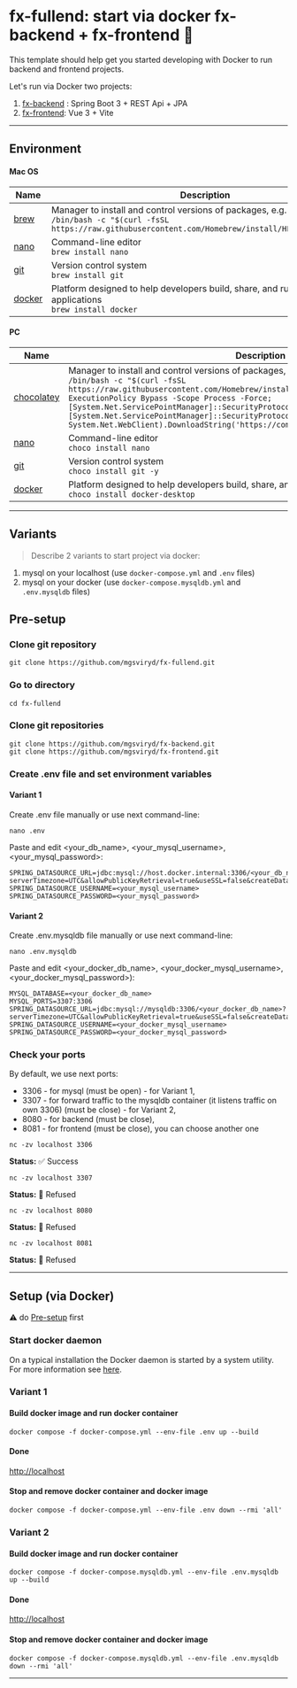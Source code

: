 # fx-fullend: start via docker fx-backend + fx-frontend   🚀

This template should help get you started developing with Docker to run backend and frontend projects.

Let's run via Docker two projects:
1. [fx-backend](https://github.com/mgsviryd/fx-backend.git) : Spring Boot 3 + REST Api + JPA 
2. [fx-frontend](https://github.com/mgsviryd/fx-frontend.git): Vue 3 + Vite
---

## Environment

#### Mac OS
| Name                              | Description                                                                                                                                                                            |
|-----------------------------------|----------------------------------------------------------------------------------------------------------------------------------------------------------------------------------------|
| [brew](https://brew.sh/)          | Manager to install and control versions of packages, e.g. `jdk` and `maven`<br/> ```/bin/bash -c "$(curl -fsSL https://raw.githubusercontent.com/Homebrew/install/HEAD/install.sh)"``` |
| [nano](https://brew.sh/)                            | Command-line editor<br/> `brew install nano`                                                                                                                                 |
| [git](https://git-scm.com/)    | Version control system<br/>```brew install git```                                                                                                                                      |
| [docker](https://www.docker.com/) | Platform designed to help developers build, share, and run container applications<br/>```brew install docker```                                                                        |

#### PC
| Name                                  | Description                                                                                                                                                                                                                                                                                                                                                                                                                                                          |
|---------------------------------------|----------------------------------------------------------------------------------------------------------------------------------------------------------------------------------------------------------------------------------------------------------------------------------------------------------------------------------------------------------------------------------------------------------------------------------------------------------------------|
| [chocolatey](https://chocolatey.org/) | Manager to install and control versions of packages, e.g. `jdk` and `maven`<br/>```/bin/bash -c "$(curl -fsSL https://raw.githubusercontent.com/Homebrew/install/HEAD/install.sh)"<br/>Set-ExecutionPolicy Bypass -Scope Process -Force; [System.Net.ServicePointManager]::SecurityProtocol = [System.Net.ServicePointManager]::SecurityProtocol -bor 3072; iex ((New-Object System.Net.WebClient).DownloadString('https://community.chocolatey.org/install.ps1'))``` |
| [nano](https://chocolatey.org/)                      | Command-line editor<br/>```choco install nano```                                                                                                                                                                                                                                                                                                                                                                                                                   |
| [git](https://git-scm.com/)         | Version control system<br/>```choco install git -y``` |
| [docker](https://www.docker.com/)     | Platform designed to help developers build, share, and run container applications<br/>```choco install docker-desktop```                                                                                                                                                                                                                                                                                                                                           |

---
## Variants
> Describe 2 variants to start project via docker:
1. mysql on your localhost (use `docker-compose.yml` and `.env` files)
2. mysql on your docker (use `docker-compose.mysqldb.yml` and `.env.mysqldb` files)


## Pre-setup

### Clone git repository
```shell
git clone https://github.com/mgsviryd/fx-fullend.git    
```
### Go to directory
```shell
cd fx-fullend
```
### Clone git repositories
```shell
git clone https://github.com/mgsviryd/fx-backend.git    
git clone https://github.com/mgsviryd/fx-frontend.git    
```

### Create .env file and set environment variables
#### Variant 1
Create .env file manually or use next command-line:
```shell
nano .env
```
Paste and edit <your_db_name>, <your_mysql_username>, <your_mysql_password>:

```
SPRING_DATASOURCE_URL=jdbc:mysql://host.docker.internal:3306/<your_db_name>?serverTimezone=UTC&allowPublicKeyRetrieval=true&useSSL=false&createDatabaseIfNotExist=true
SPRING_DATASOURCE_USERNAME=<your_mysql_username>
SPRING_DATASOURCE_PASSWORD=<your_mysql_password>
```

#### Variant 2
Create .env.mysqldb file manually or use next command-line:
```shell
nano .env.mysqldb
```
Paste and edit <your_docker_db_name>, <your_docker_mysql_username>, <your_docker_mysql_password>):

```
MYSQL_DATABASE=<your_docker_db_name>
MYSQL_PORTS=3307:3306
SPRING_DATASOURCE_URL=jdbc:mysql://mysqldb:3306/<your_docker_db_name>?serverTimezone=UTC&allowPublicKeyRetrieval=true&useSSL=false&createDatabaseIfNotExist=true
SPRING_DATASOURCE_USERNAME=<your_docker_mysql_username>
SPRING_DATASOURCE_PASSWORD=<your_docker_mysql_password>
```

### Check your ports
By default, we use next ports: 
 - 3306 - for mysql (must be open) - for Variant 1,
 - 3307 - for forward traffic to the mysqldb container (it listens traffic on own 3306) (must be close) - for Variant 2,
 - 8080 - for backend (must be close), 
 - 8081 - for frontend (must be close), you can choose another one
```shell
nc -zv localhost 3306
```
**Status:** ✅ Success
```shell
nc -zv localhost 3307
```
**Status:** 🚫 Refused
```shell
nc -zv localhost 8080
```
**Status:** 🚫 Refused
```shell
nc -zv localhost 8081
```
**Status:** 🚫 Refused

---

## Setup (via Docker)
⚠️ do [Pre-setup](#pre-setup) first

### Start docker daemon
On a typical installation the Docker daemon is started by a system utility. For more information see [here](https://docs.docker.com/engine/daemon/start/).


### Variant 1
#### Build docker image and run docker container
```shell
docker compose -f docker-compose.yml --env-file .env up --build
```
#### Done
[http://localhost](http://localhost)

#### Stop and remove docker container and docker image
```shell
docker compose -f docker-compose.yml --env-file .env down --rmi 'all'
```


### Variant 2
#### Build docker image and run docker container
```shell
docker compose -f docker-compose.mysqldb.yml --env-file .env.mysqldb up --build
```
#### Done
[http://localhost](http://localhost)

#### Stop and remove docker container and docker image
```shell
docker compose -f docker-compose.mysqldb.yml --env-file .env.mysqldb down --rmi 'all'
```


---
